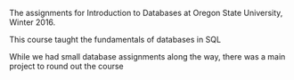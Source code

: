 The assignments for Introduction to Databases at Oregon State University, Winter 2016.

This course taught the fundamentals of databases in SQL

While we had small database assignments along the way, there was a main project to round out the course
